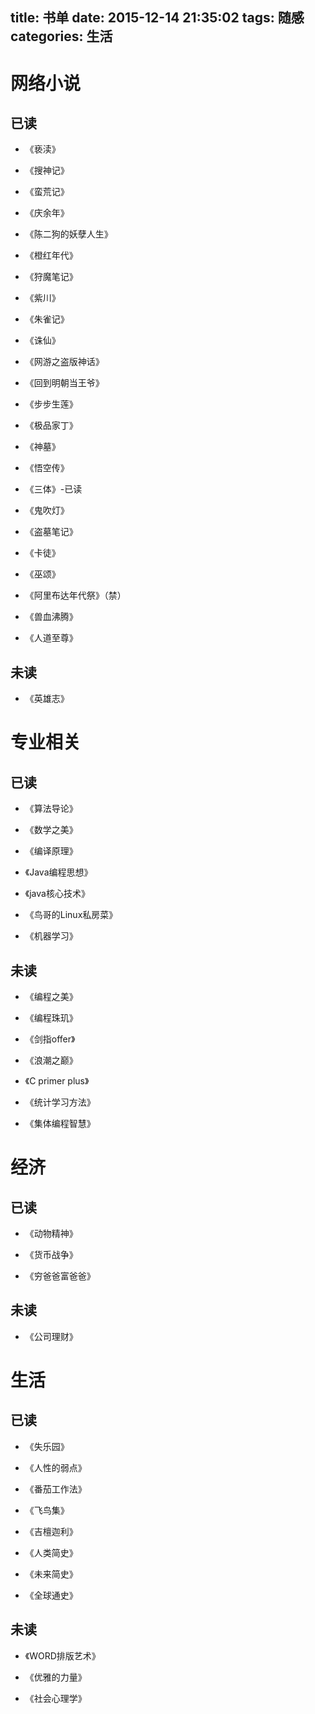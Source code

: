 title: 书单
date: 2015-12-14 21:35:02
tags: 随感
categories: 生活
---

<!--more-->

# 网络小说


## 已读
- 《亵渎》

- 《搜神记》

- 《蛮荒记》

- 《庆余年》

- 《陈二狗的妖孽人生》

- 《橙红年代》

- 《狩魔笔记》

- 《紫川》

- 《朱雀记》

- 《诛仙》

- 《网游之盗版神话》

- 《回到明朝当王爷》

- 《步步生莲》

- 《极品家丁》

- 《神墓》

- 《悟空传》

- 《三体》-已读

- 《鬼吹灯》

- 《盗墓笔记》

- 《卡徒》

- 《巫颂》

- 《阿里布达年代祭》（禁）

- 《兽血沸腾》

- 《人道至尊》

## 未读

- 《英雄志》

# 专业相关


## 已读

- 《算法导论》

- 《数学之美》

- 《编译原理》

- 《Java编程思想》

- 《java核心技术》

- 《鸟哥的Linux私房菜》

- 《机器学习》



## 未读

- 《编程之美》

- 《编程珠玑》

- 《剑指offer》

- 《浪潮之巅》

- 《C primer plus》

- 《统计学习方法》

- 《集体编程智慧》


# 经济

## 已读

- 《动物精神》

- 《货币战争》

- 《穷爸爸富爸爸》

## 未读

- 《公司理财》

# 生活


## 已读

- 《失乐园》

- 《人性的弱点》

- 《番茄工作法》

- 《飞鸟集》

- 《吉檀迦利》

- 《人类简史》

- 《未来简史》

- 《全球通史》

## 未读

- 《WORD排版艺术》

- 《优雅的力量》

- 《社会心理学》
